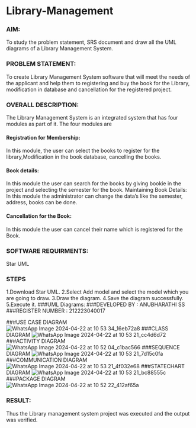 # Library-Management
### AIM:
To study the problem statement, SRS document and draw all the UML diagrams of a Library Management System.
### PROBLEM STATEMENT:
To create Library Management System software that will meet the needs of the applicant
and help them to registering and buy the book for the Library, modification in database and
cancellation for the registered project.
### OVERALL DESCRIPTION:
The Library Management System is an integrated system that has four modules as part of
it. The four modules are
#### Registration for Membership:
In this module, the user can select the books to register for the library,Modification in the book
database, cancelling the books.
#### Book details:
In this module the user can search for the books by giving bookie in the project and selecting
the semester for the book.
Maintaining Book Details:
In this module the administrator can change the data’s like the semester, address, books can be
done.
#### Cancellation for the Book:
In this module the user can cancel their name which is registered for the Book.
### SOFTWARE REQUIRMENTS:
Star UML
### STEPS
1.Download Star UML.
2.Select Add model and select the model which you are going to draw.
3.Draw the diagram.
4.Save the diagram successfully.
5.Execute it.
###UML Diagrams:
###DEVELOPED BY : ANUBHARATHI SS
###REGISTER NUMBER : 212223040017

###USE CASE DIAGRAM
![WhatsApp Image 2024-04-22 at 10 53 34_16eb72a8](https://github.com/23012653/Library-Management/assets/150777517/2f31d24c-730b-4797-adda-a9b6442f1160)
###CLASS DIAGRAM
![WhatsApp Image 2024-04-22 at 10 53 21_cc4d6d72](https://github.com/23012653/Library-Management/assets/150777517/a97220cf-6921-4cdd-b487-1f80aa178c5e)
###ACTIVITY DIAGRAM
![WhatsApp Image 2024-04-22 at 10 52 04_c1bac566](https://github.com/23012653/Library-Management/assets/150777517/85c8d133-4aa0-4ca8-b06f-e9bf155ee8a2)
###SEQUENCE DIAGRAM
![WhatsApp Image 2024-04-22 at 10 53 21_7d15c0fa](https://github.com/23012653/Library-Management/assets/150777517/ed6f132f-89c6-4d3d-8797-729cfc8c79ba)
###COMMUNICATION DIAGRAM
![WhatsApp Image 2024-04-22 at 10 53 21_4f032e68](https://github.com/23012653/Library-Management/assets/150777517/d732fec4-6b6e-4c13-b7cb-06b0307b6512)
###STATECHART DIAGRAM
![WhatsApp Image 2024-04-22 at 10 53 21_bc88555c](https://github.com/23012653/Library-Management/assets/150777517/a7730543-e452-4d08-8673-de2a4c0c87f5)
###PACKAGE DIAGRAM
![WhatsApp Image 2024-04-22 at 10 52 22_412af65a](https://github.com/23012653/Library-Management/assets/150777517/aafd63b3-0901-4b4e-bed4-6dc58a0d1e1a)

### RESULT:
Thus the Library management system project was executed and the output was verified.
